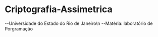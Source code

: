 # Criptografia-Assimetrica

--Universidade do Estado do Rio de Janeiro\n
--Matéria: laboratório de Porgramação
